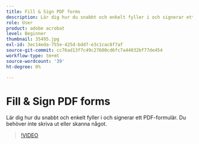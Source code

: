 ```yaml
---
title: Fill & Sign PDF forms
description: Lär dig hur du snabbt och enkelt fyller i och signerar ett PDF-formulär
role: User
product: adobe acrobat
level: Beginner
thumbnail: 35495.jpg
exl-id: 3ec14eda-755e-425d-bdd7-e3c1cac8f7af
source-git-commit: cc76ad13f7c49c27600cd6fc7a44032bf77de454
workflow-type: tm+mt
source-wordcount: '39'
ht-degree: 0%

---
```


# Fill &amp; Sign PDF forms

Lär dig hur du snabbt och enkelt fyller i och signerar ett PDF-formulär. Du behöver inte skriva ut eller skanna något.

>[!VIDEO](https://video.tv.adobe.com/v/35495?hidetitle=true)
